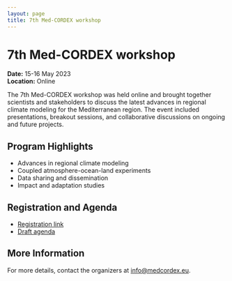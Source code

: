 ```yaml
---
layout: page
title: 7th Med-CORDEX workshop
---
```


# 7th Med-CORDEX workshop

**Date:** 15-16 May 2023  
**Location:** Online

The 7th Med-CORDEX workshop was held online and brought together scientists and stakeholders to discuss the latest advances in regional climate modeling for the Mediterranean region. The event included presentations, breakout sessions, and collaborative discussions on ongoing and future projects.

## Program Highlights
- Advances in regional climate modeling
- Coupled atmosphere-ocean-land experiments
- Data sharing and dissemination
- Impact and adaptation studies

## Registration and Agenda
- [Registration link](#)
- [Draft agenda](#)

## More Information
For more details, contact the organizers at info@medcordex.eu.
